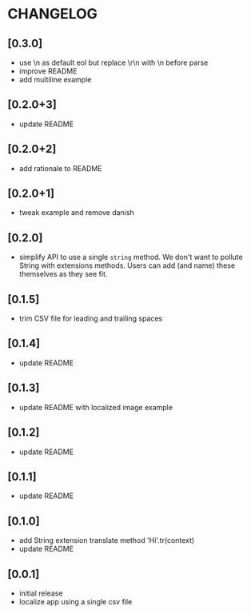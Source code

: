 # CHANGELOG

## [0.3.0]
- use \n as default eol but replace \r\n with \n before parse
- improve README 
- add multiline example

## [0.2.0+3]

- update README

## [0.2.0+2]

- add rationale to README

## [0.2.0+1]

- tweak example and remove danish

## [0.2.0]

- simplify API to use a single `string` method. We don't want to pollute String with extensions
methods. Users can add (and name) these themselves as they see fit.

## [0.1.5]

- trim CSV file for leading and trailing spaces

## [0.1.4]

- update README

## [0.1.3]

- update README with localized image example

## [0.1.2]

- update README

## [0.1.1]

- update README

## [0.1.0]

- add String extension translate method 'Hi'.tr(context)
- update README

## [0.0.1]

- initial release
- localize app using a single csv file
